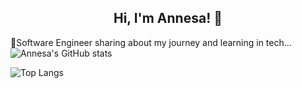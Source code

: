 <h2 align="center">Hi, I'm Annesa! 👋 </h2>

🔭Software Engineer sharing about my journey and learning in tech...<br/>
![Annesa's GitHub stats](https://github-readme-stats.vercel.app/api?username=ByteMe-geek&count_private=true&show_icons=true&theme=radical&hide_rank=false)

![Top Langs](https://github-readme-stats.vercel.app/api/top-langs/?username=ByteMe-geek&layout=compact&theme=radical)
